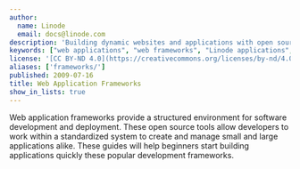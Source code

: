 ```yaml
---
author:
  name: Linode
  email: docs@linode.com
description: 'Building dynamic websites and applications with open source frameworks.'
keywords: ["web applications", "web frameworks", "Linode applications", "tomcat", "cakephp", "catalyst", "django", "seaside"]
license: '[CC BY-ND 4.0](https://creativecommons.org/licenses/by-nd/4.0)'
aliases: ['frameworks/']
published: 2009-07-16
title: Web Application Frameworks
show_in_lists: true
---
```


Web application frameworks provide a structured environment for software development and deployment. These open source tools allow developers to work within a standardized system to create and manage small and large applications alike. These guides will help beginners start building applications quickly these popular development frameworks.
